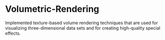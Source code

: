 # Volumetric-Rendering
Implemented texture-based volume rendering techniques that are used for visualizing three-dimensional data sets and for creating high-quality special effects.
